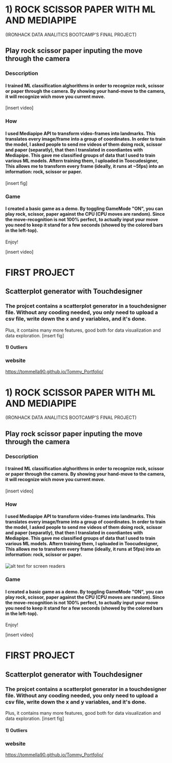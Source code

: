 
# 1) ROCK SCISSOR PAPER WITH ML AND MEDIAPIPE 
(IRONHACK DATA ANALITICS BOOTCAMP'S FINAL PROJECT)
## Play rock scissor paper inputing the move through the camera
### Desccription
#### I trained ML classification alghorithms in order to recognize rock, scissor or paper through the camera. By showing your hand-move to the camera, it will recognize wich move you current move. 
[insert video]

### How 
#### I used Mediapipe API to transform video-frames into landmarks. This translates every image/frame into a group of coordinates. In order to train the model, I asked people to send me videos of them doing rock, scissor and paper (separatly), that then I translated in coordiantes with Mediapipe. This gave me classified groups of data that I used to train various ML models. Aftern training them, I uploaded in Toocudesigner, This allows me to transform every frame (ideally, it runs at ~5fps) into an information: rock, scissor or paper. 
[insert fig]

### Game 
#### I created a basic game as a demo. By toggling GameMode "ON", you can play rock, scissor, paper against the CPU (CPU moves are random). Since the move-recognition is not 100% perfect, to actually input your move you need to keep it stand for a few seconds (showed by the colored bars in the left-top). 
Enjoy!

[insert video]



# FIRST PROJECT 
## Scatterplot generator with Touchdesigner
### The projcet contains a scatterplot generator in a touchdesigner file. Without any cooding needed, you only need to upload a csv file, write down the x and y variables, and it's done. 
Plus, it contains many more features, good both for data visualization and data exploration. 
[insert fig]
#### 1) Outliers 


### website
https://tommella90.github.io/Tommy_Portfolio/


# 1) ROCK SCISSOR PAPER WITH ML AND MEDIAPIPE 
(IRONHACK DATA ANALITICS BOOTCAMP'S FINAL PROJECT)
## Play rock scissor paper inputing the move through the camera
### Desccription
#### I trained ML classification alghorithms in order to recognize rock, scissor or paper through the camera. By showing your hand-move to the camera, it will recognize wich move you current move. 
[insert video]

### How 
#### I used Mediapipe API to transform video-frames into landmarks. This translates every image/frame into a group of coordinates. In order to train the model, I asked people to send me videos of them doing rock, scissor and paper (separatly), that then I translated in coordiantes with Mediapipe. This gave me classified groups of data that I used to train various ML models. Aftern training them, I uploaded in Toocudesigner, This allows me to transform every frame (ideally, it runs at 5fps) into an information: rock, scissor or paper.

![alt text for screen readers](C:\Users\tomma\Documents\job_search\portfolio/rsp.png "Text to show on mouseover")

### Game 
#### I created a basic game as a demo. By toggling GameMode "ON", you can play rock, scissor, paper against the CPU (CPU moves are random). Since the move-recognition is not 100% perfect, to actually input your move you need to keep it stand for a few seconds (showed by the colored bars in the left-top). 
Enjoy!

[insert video]



# FIRST PROJECT 
## Scatterplot generator with Touchdesigner
### The projcet contains a scatterplot generator in a touchdesigner file. Without any cooding needed, you only need to upload a csv file, write down the x and y variables, and it's done. 
Plus, it contains many more features, good both for data visualization and data exploration. 
[insert fig]
#### 1) Outliers 


### website
https://tommella90.github.io/Tommy_Portfolio/

